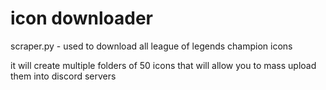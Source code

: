 # icon downloader

 scraper.py - used to download all league of legends champion icons

it will create multiple folders of 50 icons that will allow you to mass upload them into discord servers
